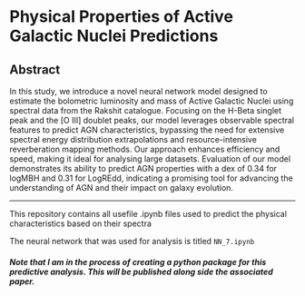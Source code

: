 # Physical Properties of Active Galactic Nuclei Predictions
## Abstract

In this study, we introduce a novel neural network model designed to estimate the bolometric luminosity and mass of Active Galactic Nuclei using spectral data from the Rakshit catalogue. 
Focusing on the H-Beta singlet peak and the [O III] doublet peaks, our model leverages observable spectral features to predict AGN characteristics, bypassing the need for extensive spectral energy distribution extrapolations and resource-intensive reverberation mapping methods. 
Our approach enhances efficiency and speed, making it ideal for analysing large datasets. Evaluation of our model demonstrates its ability to predict AGN properties with a dex of 0.34 for logMBH and 0.31 for LogREdd, indicating a promising tool for advancing the understanding of AGN and their impact on galaxy evolution.

---

This repository contains all usefile .ipynb files used to predict the physical characteristics based on their spectra

The neural network that was used for analysis is titled `NN_7.ipynb`

##### Note that I am in the process of creating a python package for this predictive analysis. This will be published along side the associated paper.
